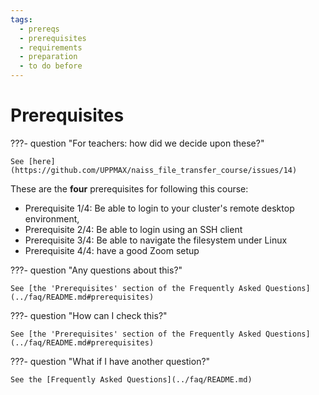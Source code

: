 ```yaml
---
tags:
  - prereqs
  - prerequisites
  - requirements
  - preparation
  - to do before
---
```


# Prerequisites

???- question "For teachers: how did we decide upon these?"

    See [here](https://github.com/UPPMAX/naiss_file_transfer_course/issues/14)

These are the **four** prerequisites for following this course:

- Prerequisite 1/4: Be able to login to your cluster's remote desktop environment,
- Prerequisite 2/4: Be able to login using an SSH client
- Prerequisite 3/4: Be able to navigate the filesystem under Linux
- Prerequisite 4/4: have a good Zoom setup

???- question "Any questions about this?"

    See [the 'Prerequisites' section of the Frequently Asked Questions](../faq/README.md#prerequisites)

???- question "How can I check this?"

    See [the 'Prerequisites' section of the Frequently Asked Questions](../faq/README.md#prerequisites)

???- question "What if I have another question?"

    See the [Frequently Asked Questions](../faq/README.md)
